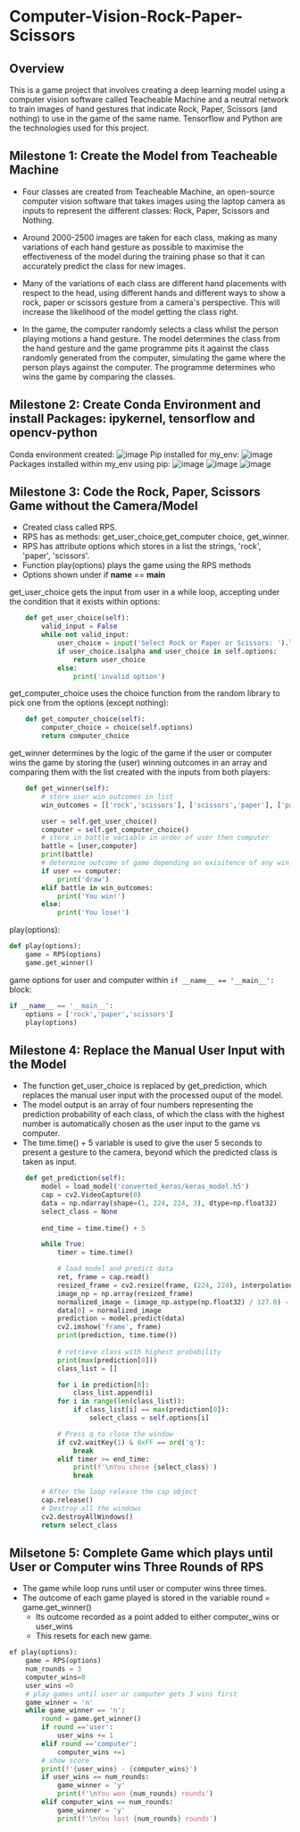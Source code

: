 # Computer-Vision-Rock-Paper-Scissors

## Overview

This is a game project that involves creating a deep learning model using a computer vision software called Teacheable Machine and a neutral network to train images of hand gestures that indicate Rock, Paper, Scissors (and nothing) to use in the game of the same name. Tensorflow and Python are the technologies used for this project.

## Milestone 1: Create the Model from Teacheable Machine

- Four classes are created from Teacheable Machine, an open-source computer vision software that takes images using the laptop camera as inputs to represent the different classes: Rock, Paper, Scissors and Nothing.

- Around 2000-2500 images are taken for each class, making as many variations of each hand gesture as possible to maximise the effectiveness of the model during the training phase so that it can accurately predict the class for new images. 
- Many of the variations of each class are different hand placements with respect to the head, using different hands and different ways to show a rock, paper or scissors gesture from a camera's perspective. This will increase the likelihood of the model getting the class right.

- In the game, the computer randomly selects a class whilst the person playing motions a hand gesture. The model determines the class from the hand gesture and the game programme pits it against the class randomly generated from the computer, simulating the game where the person plays against the computer. The programme determines who wins the game by comparing the classes.

## Milestone 2: Create Conda Environment and install Packages: ipykernel, tensorflow and opencv-python
Conda environment created:
![image](https://user-images.githubusercontent.com/80417833/191304295-10a66727-4e8e-4139-a5df-2472ca3f847f.png)
Pip installed for my_env:
![image](https://user-images.githubusercontent.com/80417833/191303682-e8be3384-47ac-462f-9ef6-39c153143c2e.png)
Packages installed within my_env using pip:
![image](https://user-images.githubusercontent.com/80417833/191302966-588abd36-7030-400b-93a7-0476efce68f5.png)
![image](https://user-images.githubusercontent.com/80417833/191303073-3b463a30-3b72-4e3b-b3c7-b24b17d34ad8.png)
![image](https://user-images.githubusercontent.com/80417833/191303417-e68182f2-2404-4f75-8a24-988d5dc87656.png)

## Milestone 3: Code the Rock, Paper, Scissors Game without the Camera/Model

- Created class called RPS.
- RPS has as methods: get_user_choice,get_computer choice, get_winner.
- RPS has attribute options which stores in a list the strings, 'rock', 'paper', 'scissors'.
- Function play(options) plays the game using the RPS methods
- Options shown under if __name__ == __main__

get_user_choice gets the input from user in a while loop, accepting under the condition that it exists within options:
```python
    def get_user_choice(self):
        valid_input = False
        while not valid_input:
            user_choice = input('Select Rock or Paper or Scissors: ').lower()
            if user_choice.isalpha and user_choice in self.options:
                return user_choice
            else:
                print('invalid option')
```

get_computer_choice uses the choice function from the random library to pick one from the options (except nothing):
```python
    def get_computer_choice(self):
        computer_choice = choice(self.options)
        return computer_choice
```

get_winner determines by the logic of the game if the user or computer wins the game by storing the (user) winning outcomes in an array and comparing them with the list created with the inputs from both players:
```python
    def get_winner(self):
        # store user win outcomes in list
        win_outcomes = [['rock','scissors'], ['scissors','paper'], ['paper','rock']]

        user = self.get_user_choice()
        computer = self.get_computer_choice()
        # store in battle variable in order of user then computer
        battle = [user,computer]
        print(battle)
        # determine outcome of game depending on exisitence of any win_outcome
        if user == computer:
            print('draw')
        elif battle in win_outcomes:
            print('You win!')
        else:
            print('You lose!')
```

play(options):
```python
def play(options):
    game = RPS(options)     
    game.get_winner()
```

game options for user and computer within `if __name__ == '__main__':` block:
```python
if __name__ == '__main__':
    options = ['rock','paper','scissors']
    play(options)
```


## Milestone 4: Replace the Manual User Input with the Model

- The function get_user_choice is replaced by get_prediction, which replaces the manual user input with the processed ouput of the model.
- The model output is an array of four numbers representing the prediction probability of each class, of which the class with the highest number is automatically chosen as the user input to the game vs computer.
- The time.time() + 5 variable is used to give the user 5 seconds to present a gesture to the camera, beyond which the predicted class is taken as input.

```python
    def get_prediction(self):
        model = load_model('converted_keras/keras_model.h5')
        cap = cv2.VideoCapture(0)
        data = np.ndarray(shape=(1, 224, 224, 3), dtype=np.float32)
        select_class = None
        
        end_time = time.time() + 5

        while True: 
            timer = time.time() 

            # load model and predict data
            ret, frame = cap.read()
            resized_frame = cv2.resize(frame, (224, 224), interpolation = cv2.INTER_AREA)
            image_np = np.array(resized_frame)
            normalized_image = (image_np.astype(np.float32) / 127.0) - 1 # Normalize the image
            data[0] = normalized_image
            prediction = model.predict(data)
            cv2.imshow('frame', frame)
            print(prediction, time.time())
            
            # retrieve class with highest probability
            print(max(prediction[0]))
            class_list = []

            for i in prediction[0]:
                class_list.append(i)
            for i in range(len(class_list)):
                if class_list[i] == max(prediction[0]):
                    select_class = self.options[i]

            # Press q to close the window
            if cv2.waitKey(1) & 0xFF == ord('q'):
                break
            elif timer >= end_time:
                print(f'\nYou chose {select_class}')
                break

        # After the loop release the cap object
        cap.release()
        # Destroy all the windows
        cv2.destroyAllWindows()
        return select_class
```

## Milsetone 5: Complete Game which plays until User or Computer wins Three Rounds of RPS

- The game while loop runs until user or computer wins three times. 
- The outcome of each game played is stored in the variable round = game.get_winner() 
  - Its outcome recorded as a point added to either computer_wins or user_wins 
  - This resets for each new game.

```python
ef play(options):
    game = RPS(options)
    num_rounds = 3
    computer_wins=0
    user_wins =0
    # play games until user or computer gets 3 wins first
    game_winner = 'n'
    while game_winner == 'n':    
        round = game.get_winner()
        if round =='user':
            user_wins += 1
        elif round =='computer':
            computer_wins +=1
        # show score
        print(f'{user_wins} - {computer_wins}')
        if user_wins == num_rounds:
            game_winner = 'y'
            print(f'\nYou won {num_rounds} rounds')
        elif computer_wins == num_rounds:
            game_winner = 'y'
            print(f'\nYou lost {num_rounds} rounds')
```


